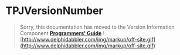 # TPJVersionNumber #

> Sorry, this documentation has moved to the Version Information Component **[Programmers' Guide](http://wiki.delphidabbler.com/index.php/Docs/TPJVersionNumber)** ![http://www.delphidabbler.com/img/markup/off-site.gif](http://www.delphidabbler.com/img/markup/off-site.gif)
